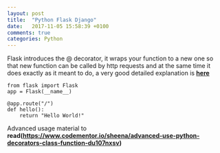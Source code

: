 ```yaml
---
layout: post
title:  "Python Flask Django"
date:   2017-11-05 15:58:39 +0100
comments: true  
categories: Python
---
```


Flask introduces the @ decorator, it wraps your function to a new one so that new function can be called by http requests and at the same time it does exactly as it meant to do, a very good detailed explanation is **[here](https://www.codementor.io/sheena/introduction-to-decorators-du107vo5c)**
```
from flask import Flask
app = Flask(__name__)

@app.route("/")
def hello():
    return "Hello World!"
```

Advanced usage material to **read(https://www.codementor.io/sheena/advanced-use-python-decorators-class-function-du107nxsv)**
